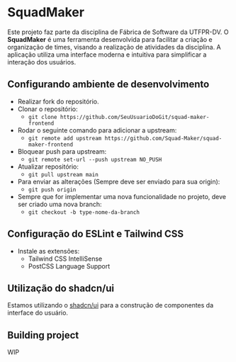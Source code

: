 # SquadMaker

Este projeto faz parte da disciplina de Fábrica de Software da UTFPR-DV. O **SquadMaker** é uma ferramenta desenvolvida para facilitar a criação e organização de times, visando a realização de atividades da disciplina. A aplicação utiliza uma interface moderna e intuitiva para simplificar a interação dos usuários.

## Configurando ambiente de desenvolvimento
- Realizar fork do repositório.
- Clonar o repositório:
    - `git clone https://github.com/SeuUsuarioDoGit/squad-maker-frontend`
- Rodar o seguinte comando para adicionar a upstream:
    - `git remote add upstream https://github.com/Squad-Maker/squad-maker-frontend`
- Bloquear push para upstream:
    - `git remote set-url --push upstream NO_PUSH`
- Atualizar repositório:
    - `git pull upstream main`
- Para enviar as alterações (Sempre deve ser enviado para sua origin):
    - `git push origin`
- Sempre que for implementar uma nova funcionalidade no projeto, deve ser criado uma nova branch:
    - `git checkout -b type-nome-da-branch`

## Configuração do ESLint e Tailwind CSS
 - Instale as extensões:
    - Tailwind CSS IntelliSense
    - PostCSS Language Support

## Utilização do shadcn/ui
Estamos utilizando o <a href="https://ui.shadcn.com/docs/components" target="_blank">shadcn/ui</a> para a construção de componentes da interface do usuário.

## Building project
WIP